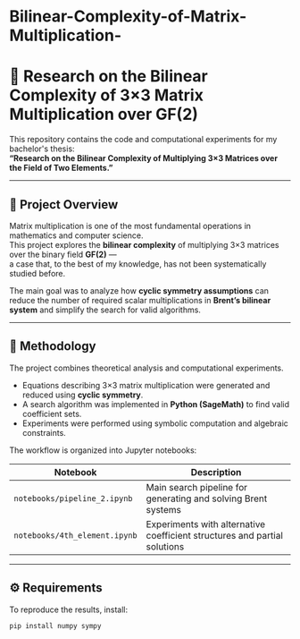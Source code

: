 # Bilinear-Complexity-of-Matrix-Multiplication-
# 🔢 Research on the Bilinear Complexity of 3×3 Matrix Multiplication over GF(2)

This repository contains the code and computational experiments for my bachelor's thesis:  
**“Research on the Bilinear Complexity of Multiplying 3×3 Matrices over the Field of Two Elements.”**

---

## 🎯 Project Overview

Matrix multiplication is one of the most fundamental operations in mathematics and computer science.  
This project explores the **bilinear complexity** of multiplying 3×3 matrices over the binary field **GF(2)** —  
a case that, to the best of my knowledge, has not been systematically studied before.

The main goal was to analyze how **cyclic symmetry assumptions** can reduce the number of required scalar multiplications in **Brent’s bilinear system** and simplify the search for valid algorithms.

---

## 🧩 Methodology

The project combines theoretical analysis and computational experiments.  
- Equations describing 3×3 matrix multiplication were generated and reduced using **cyclic symmetry**.  
- A search algorithm was implemented in **Python (SageMath)** to find valid coefficient sets.  
- Experiments were performed using symbolic computation and algebraic constraints.

The workflow is organized into Jupyter notebooks:

| Notebook | Description |
|-----------|-------------|
| `notebooks/pipeline_2.ipynb` | Main search pipeline for generating and solving Brent systems |
| `notebooks/4th_element.ipynb` | Experiments with alternative coefficient structures and partial solutions |

---

## ⚙️ Requirements

To reproduce the results, install:
```bash
pip install numpy sympy
